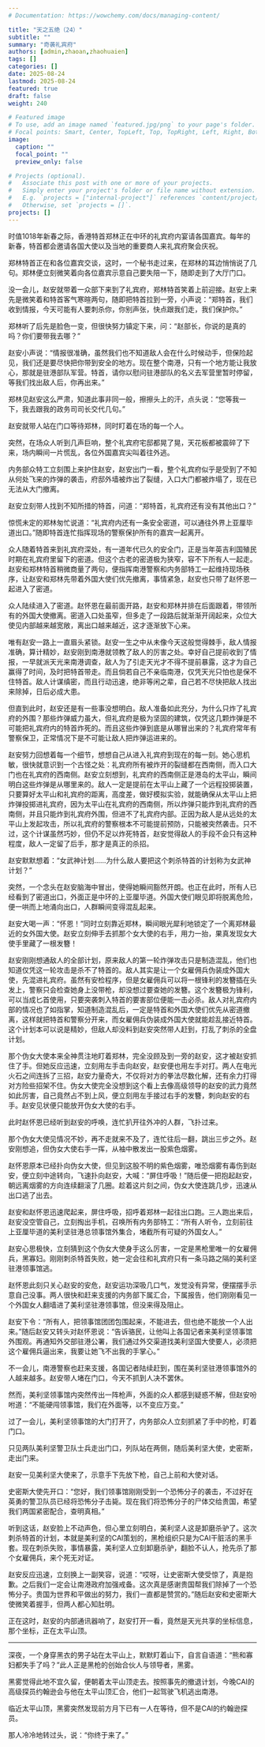 ```yaml
---
# Documentation: https://wowchemy.com/docs/managing-content/

title: "天之五绝（24）"
subtitle: ""
summary: "奇袭礼宾府"
authors: [admin,zhaoan,zhaohuaien]
tags: []
categories: []
date: 2025-08-24
lastmod: 2025-08-24
featured: true
draft: false
weight: 240

# Featured image
# To use, add an image named `featured.jpg/png` to your page's folder.
# Focal points: Smart, Center, TopLeft, Top, TopRight, Left, Right, BottomLeft, Bottom, BottomRight.
image:
  caption: ""
  focal_point: ""
  preview_only: false

# Projects (optional).
#   Associate this post with one or more of your projects.
#   Simply enter your project's folder or file name without extension.
#   E.g. `projects = ["internal-project"]` references `content/project/deep-learning/index.md`.
#   Otherwise, set `projects = []`.
projects: []
---
```


时值1018年新春之际，香港特首郑林正在中环的礼宾府内宴请各国嘉宾。每年的新春，特首都会邀请各国大使以及当地的重要商人来礼宾府聚会庆祝。

郑林特首正在和各位嘉宾交谈，这时，一个秘书走过来，在郑林的耳边悄悄说了几句。郑林便立刻微笑着向各位嘉宾示意自己要失陪一下，随即走到了大厅门口。

没一会儿，赵安就带着一众部下来到了礼宾府，郑林特首笑着上前迎接。赵安上来先是微笑着和特首客气寒暄两句，随即把特首拉到一旁，小声说：“郑特首，我们收到情报，今天可能有人要刺杀你，你别声张，快点跟我们走，我们保护你。”

郑林听了后先是脸色一变，但很快努力镇定下来，问：“赵部长，你说的是真的吗？你们要带我去哪？”

赵安小声说：“情报很准确，虽然我们也不知道敌人会在什么时候动手，但保险起见，我们还是要尽快把你带到安全的地方。现在整个南港，只有一个地方能让我放心，那就是驻港部队军营。特首，请你以慰问驻港部队的名义去军营里暂时停留，等我们找出敌人后，你再出来。”

郑林见赵安这么严肃，知道此事非同一般，擦擦头上的汗，点头说：“您等我一下，我去跟我的政务司司长交代几句。”

赵安就带人站在门口等待郑林，同时盯着在场的每一个人。

突然，在场众人听到几声巨响，整个礼宾府宅邸都晃了晃，天花板都被震碎了下来，场内瞬间一片慌乱，各位外国嘉宾尖叫着往外逃。

内务部众特工立刻围上来护住赵安，赵安出门一看，整个礼宾府似乎是受到了不知从何处飞来的炸弹的袭击，府邸外墙被炸出了裂缝，入口大门都被炸塌了，现在已无法从大门撤离。

赵安立刻带人找到不知所措的特首，问道：“郑特首，礼宾府还有没有其他出口？”

惊慌未定的郑林匆忙说道：“礼宾府内还有一条安全密道，可以通往外界上亚厘毕道出口。”随即特首连忙指挥现场的警察保护所有的嘉宾一起离开。

众人随着特首来到礼宾府深处，有一道年代已久的安全门，正是当年英吉利国殖民时期在礼宾府里留下的密道。但这个古老的密道极为狭窄，容不下所有人一起走。赵安和郑林特首稍微商量了两句，便指挥南港警察和内务部特工一起维持现场秩序，让赵安和郑林先带着外国大使们优先撤离，事情紧急，赵安也只带了赵怀恩一起进入了密道。

众人陆续进入了密道。赵怀恩在最前面开路，赵安和郑林并排在后面跟着，带领所有的外国大使撤离。密道入口处虽窄，但多走了一段路后就渐渐开阔起来，众位大使见内部越来越宽敞，离出口越来越近，这才逐渐放下心来。

唯有赵安一路上一直眉头紧锁。赵安一生之中从未像今天这般觉得棘手，敌人情报准确，算计精妙，赵安刚到南港就领教了敌人的厉害之处。幸好自己提前收到了情报，一早就派天光来南港调查，敌人为了引走天光才不得不提前暴露，这才为自己赢得了时间，及时把特首带走。而且倘若自己不亲临南港，仅凭天光只怕也是保不住特首。敌人计谋缜密，而且行动迅速，绝非等闲之辈，自己若不尽快把敌人找出来除掉，日后必成大患。

但直到此时，赵安还是有一些事没想明白。敌人准备如此充分，为什么只炸了礼宾府的外围？那些炸弹威力虽大，但礼宾府是极为坚固的建筑，仅凭这几颗炸弹是不可能把礼宾府内的特首炸死的。而且这些炸弹到底是从哪冒出来的？礼宾府常年有警察保卫，正常情况下是不可能让敌人把炸弹运进来的。

赵安努力回想着每一个细节，想想自己从进入礼宾府到现在的每一刻。她心思机敏，很快就意识到一个古怪之处：礼宾府所有被炸开的裂缝都在西南侧，而入口大门也在礼宾府的西南侧。赵安立刻想到，礼宾府的西南侧正是港岛的太平山，瞬间明白这些炸弹是从哪里来的。敌人一定是提前在太平山上藏了一个远程投掷装置，只要算好太平山和礼宾府的距离，高度差，做好模拟实验，就能确保从太平山上把炸弹投掷进礼宾府，因为太平山在礼宾府的西南侧，所以炸弹只能炸到礼宾府的西南侧，并且只能炸到礼宾府外围，但进不了礼宾府内部。正因为敌人是从远处的太平山上发起攻击，所以礼宾府的警察根本不可能提前预防，只能被突然袭击。只不过，这个计谋虽然巧妙，但仍不足以炸死特首，赵安觉得敌人的手段不会只有这种程度，敌人一定留了后手，那才是真正的杀招。

赵安默默想着：“女武神计划......为什么敌人要把这个刺杀特首的计划称为女武神计划？”

突然，一个念头在赵安脑海中冒出，使得她瞬间豁然开朗。也正在此时，所有人已经看到了密道出口，外面正是中环的上亚厘毕道。外国大使们眼见即将脱离危险，便一哄而上地涌向出口，人群瞬间变得混乱起来。

赵安大喝一声：“怀恩！”同时立刻靠近郑林，瞬间眼光犀利地锁定了一个离郑林最近的女外国大使。赵安立刻伸手去抓那个女大使的右手，用力一抬，果真发现女大使手里藏了一根发簪！

赵安刚刚想通敌人的全部计划，原来敌人的第一轮炸弹攻击只是制造混乱，他们也知道仅凭这一轮攻击是杀不了特首的。敌人其实是让一个女雇佣兵伪装成外国大使，先混进礼宾府。虽然有安检程序，但是女雇佣兵可以将一根锋利的发簪插在头发上，警察只会检查她身上没带枪，却没想过要查她的发簪。这个发簪极为锋利，可以当成匕首使用，只要突袭刺入特首的要害部位便能一击必杀。敌人对礼宾府内部的情况也了如指掌，知道制造混乱后，一定是特首和外国大使们优先从密道撤离，这样就把特首和警察分开来，而女雇佣兵伪装成外国大使就能趁乱接近特首。这个计划本可以说是精妙，但敌人却没料到赵安突然带人赶到，打乱了刺杀的全盘计划。

那个伪女大使本来全神贯注地盯着郑林，完全没顾及到一旁的赵安，这才被赵安抓住了手。但她反应迅速，立刻用左手击向赵安，赵安便也用左手对打。两人在电光火石之间连拆了三招，赵安力量奇大，不仅将对方的拳法尽数化解，还有余力打得对方险些招架不住。伪女大使完全没想到这个看上去像高级领导的赵安的武力竟然如此厉害，自己竟然占不到上风，便立刻用左手接过右手的发簪，刺向赵安的右手。赵安见状便只能放开伪女大使的右手。

此时赵怀恩已经听到赵安的呼唤，连忙扒开往外冲的人群，飞扑过来。

那个伪女大使见情况不妙，再不走就来不及了，连忙往后一翻，跳出三步之外。赵安刚想追，但伪女大使右手一挥，从袖中散发出一股紫色烟雾。

赵怀恩原本已经扑向伪女大使，但见到这股不明的紫色烟雾，唯恐烟雾有毒伤到赵安，便立刻中途转向，飞速扑向赵安，大喊：“屏住呼吸！”随后便一把抱起赵安，朝远离烟雾的方向连续翻滚了几圈。趁着这片刻之间，伪女大使连跳几步，迅速从出口逃了出去。

赵安和赵怀恩迅速爬起来，屏住呼吸，招呼着郑林一起往出口跑。三人跑出来后，赵安没空管自己，立刻掏出手机，召唤所有内务部特工：“所有人听令，立刻前往上亚厘毕道的美利坚驻港总领事馆外集合，堵截所有可疑的外国女人。”

赵安心思极快，立刻猜到这个伪女大使身手这么厉害，一定是黑枪里唯一的女雇佣兵，黑寡妇。刚刚刺杀特首失败，她一定会往和礼宾府只有一条马路之隔的美利坚驻港领事馆逃。

赵怀恩此刻只关心赵安的安危，赵安运功深吸几口气，发觉没有异常，便摆摆手示意自己没事。两人很快和赶来支援的内务部下属汇合，下属报告，他们刚刚看见一个外国女人翻墙进了美利坚驻港领事馆，但没来得及阻止。

赵安下令：“所有人，把领事馆团团包围起来，不能进去，但也绝不能放一个人出来。”随后赵安又转头对赵怀恩说：“告诉骆民，让他叫上各国记者来美利坚领事馆外围观。再通知外交部驻港公署，我们通过外交渠道找美利坚国大使要人，必须把这个雇佣兵逼出来，我要让她飞不出我的手掌心。”

不一会儿，南港警察也赶来支援，各国记者陆续赶到，围在美利坚驻港领事馆外的人越来越多。赵安带人堵在门口，今天不抓到人决不罢休。

然而，美利坚领事馆内突然传出一阵枪声，外面的众人都感到疑惑不解，但赵安吩咐道：“不能硬闯领事馆，我们在外面等，以不变应万变。”

过了一会儿，美利坚领事馆的大门打开了，内务部众人立刻抓紧了手中的枪，盯着门口。

只见两队美利坚警卫队士兵走出门口，列队站在两侧，随后美利坚大使，史密斯，走出门来。

赵安一见美利坚大使来了，示意手下先放下枪，自己上前和大使对话。

史密斯大使先开口：“您好，我们领事馆刚刚受到一个恐怖分子的袭击，不过好在英勇的警卫队员已经将恐怖分子击毙。现在我们将恐怖分子的尸体交给贵国，希望我们两国紧密配合，查明真相。”

听到这话，赵安脸上不动声色，但心里立刻明白，美利坚人这是卸磨杀驴了。这次刺杀特首的计划，本就是美利坚的CAI策划的，黑枪组织只是为CAI干脏活的黑手套。现在刺杀失败，事情暴露，美利坚人立刻卸磨杀驴，翻脸不认人，抢先杀了那个女雇佣兵，来个死无对证。

赵安反应迅速，立刻换上一副笑容，说道：“哎呀，让史密斯大使受惊了，真是抱歉。之后我们一定会让南港政府加强戒备。这次真是感谢贵国帮我们除掉了一个恐怖分子。贵国为世界和平做出的努力，我们一直都是赞赏的。”随后赵安和史密斯大使微笑着握手，但两人都心知肚明。

正在这时，赵安的内部通讯器响了，赵安打开一看，竟然是天光共享的坐标信息，那个坐标，正在太平山顶。

---

深夜，一个身穿黑衣的男子站在太平山上，默默盯着山下，自言自语道：“熊和寡妇都失手了吗？”此人正是黑枪的创始合伙人与领导者，黑雾。

黑雾觉得此地不宜久留，便朝着太平山顶走去。按照事先的撤退计划，今晚CAI的高级探员约翰逊会与他在太平山顶汇合，他们一起驾驶飞机逃出南港。

临近太平山顶，黑雾突然发现前方月下已有一人在等待，但不是CAI的约翰逊探员。

那人冷冷地转过头，说：“你终于来了。”